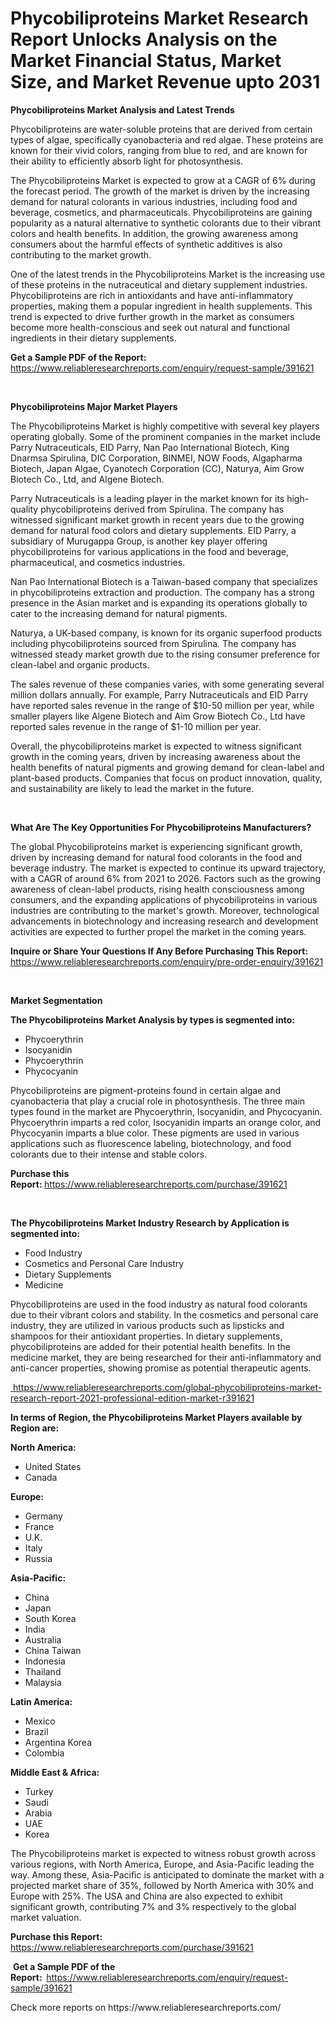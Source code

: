 <p><h1>Phycobiliproteins Market Research Report Unlocks Analysis on the Market Financial Status, Market Size, and Market Revenue upto 2031</h1></p><p><strong>Phycobiliproteins Market Analysis and Latest Trends</strong></p>
<p><p>Phycobiliproteins are water-soluble proteins that are derived from certain types of algae, specifically cyanobacteria and red algae. These proteins are known for their vivid colors, ranging from blue to red, and are known for their ability to efficiently absorb light for photosynthesis.</p><p>The Phycobiliproteins Market is expected to grow at a CAGR of 6% during the forecast period. The growth of the market is driven by the increasing demand for natural colorants in various industries, including food and beverage, cosmetics, and pharmaceuticals. Phycobiliproteins are gaining popularity as a natural alternative to synthetic colorants due to their vibrant colors and health benefits. In addition, the growing awareness among consumers about the harmful effects of synthetic additives is also contributing to the market growth.</p><p>One of the latest trends in the Phycobiliproteins Market is the increasing use of these proteins in the nutraceutical and dietary supplement industries. Phycobiliproteins are rich in antioxidants and have anti-inflammatory properties, making them a popular ingredient in health supplements. This trend is expected to drive further growth in the market as consumers become more health-conscious and seek out natural and functional ingredients in their dietary supplements.</p></p>
<p><strong>Get a Sample PDF of the Report:&nbsp;</strong> <a href="https://www.reliableresearchreports.com/enquiry/request-sample/391621">https://www.reliableresearchreports.com/enquiry/request-sample/391621</a></p>
<p>&nbsp;</p>
<p><strong>Phycobiliproteins Major Market Players</strong></p>
<p><p>The Phycobiliproteins Market is highly competitive with several key players operating globally. Some of the prominent companies in the market include Parry Nutraceuticals, EID Parry, Nan Pao International Biotech, King Dnarmsa Spirulina, DIC Corporation, BINMEI, NOW Foods, Algapharma Biotech, Japan Algae, Cyanotech Corporation (CC), Naturya, Aim Grow Biotech Co., Ltd, and Algene Biotech.</p><p>Parry Nutraceuticals is a leading player in the market known for its high-quality phycobiliproteins derived from Spirulina. The company has witnessed significant market growth in recent years due to the growing demand for natural food colors and dietary supplements. EID Parry, a subsidiary of Murugappa Group, is another key player offering phycobiliproteins for various applications in the food and beverage, pharmaceutical, and cosmetics industries.</p><p>Nan Pao International Biotech is a Taiwan-based company that specializes in phycobiliproteins extraction and production. The company has a strong presence in the Asian market and is expanding its operations globally to cater to the increasing demand for natural pigments.</p><p>Naturya, a UK-based company, is known for its organic superfood products including phycobiliproteins sourced from Spirulina. The company has witnessed steady market growth due to the rising consumer preference for clean-label and organic products.</p><p>The sales revenue of these companies varies, with some generating several million dollars annually. For example, Parry Nutraceuticals and EID Parry have reported sales revenue in the range of $10-50 million per year, while smaller players like Algene Biotech and Aim Grow Biotech Co., Ltd have reported sales revenue in the range of $1-10 million per year.</p><p>Overall, the phycobiliproteins market is expected to witness significant growth in the coming years, driven by increasing awareness about the health benefits of natural pigments and growing demand for clean-label and plant-based products. Companies that focus on product innovation, quality, and sustainability are likely to lead the market in the future.</p></p>
<p>&nbsp;</p>
<p><strong>What Are The Key Opportunities For Phycobiliproteins Manufacturers?</strong></p>
<p><p>The global Phycobiliproteins market is experiencing significant growth, driven by increasing demand for natural food colorants in the food and beverage industry. The market is expected to continue its upward trajectory, with a CAGR of around 6% from 2021 to 2026. Factors such as the growing awareness of clean-label products, rising health consciousness among consumers, and the expanding applications of phycobiliproteins in various industries are contributing to the market's growth. Moreover, technological advancements in biotechnology and increasing research and development activities are expected to further propel the market in the coming years.</p></p>
<p><strong>Inquire or Share Your Questions If Any Before Purchasing This Report:</strong> <a href="https://www.reliableresearchreports.com/enquiry/pre-order-enquiry/391621">https://www.reliableresearchreports.com/enquiry/pre-order-enquiry/391621</a></p>
<p>&nbsp;</p>
<p><strong>Market Segmentation</strong></p>
<p><strong>The Phycobiliproteins Market Analysis by types is segmented into:</strong></p>
<p><ul><li>Phycoerythrin</li><li>Isocyanidin</li><li>Phycoerythrin</li><li>Phycocyanin</li></ul></p>
<p><p>Phycobiliproteins are pigment-proteins found in certain algae and cyanobacteria that play a crucial role in photosynthesis. The three main types found in the market are Phycoerythrin, Isocyanidin, and Phycocyanin. Phycoerythrin imparts a red color, Isocyanidin imparts an orange color, and Phycocyanin imparts a blue color. These pigments are used in various applications such as fluorescence labeling, biotechnology, and food colorants due to their intense and stable colors.</p></p>
<p><strong>Purchase this Report:&nbsp;</strong><a href="https://www.reliableresearchreports.com/purchase/391621">https://www.reliableresearchreports.com/purchase/391621</a></p>
<p>&nbsp;</p>
<p><strong>The Phycobiliproteins Market Industry Research by Application is segmented into:</strong></p>
<p><ul><li>Food Industry</li><li>Cosmetics and Personal Care Industry</li><li>Dietary Supplements</li><li>Medicine</li></ul></p>
<p><p>Phycobiliproteins are used in the food industry as natural food colorants due to their vibrant colors and stability. In the cosmetics and personal care industry, they are utilized in various products such as lipsticks and shampoos for their antioxidant properties. In dietary supplements, phycobiliproteins are added for their potential health benefits. In the medicine market, they are being researched for their anti-inflammatory and anti-cancer properties, showing promise as potential therapeutic agents.</p></p>
<p><a href="https://www.reliableresearchreports.com/global-phycobiliproteins-market-research-report-2021-professional-edition-market-r391621">&nbsp;https://www.reliableresearchreports.com/global-phycobiliproteins-market-research-report-2021-professional-edition-market-r391621</a></p>
<p><strong>In terms of Region, the Phycobiliproteins Market Players available by Region are:</strong></p>
<p>
    <p> <strong> North America: </strong>
        <ul>
            <li>United States</li>
            <li>Canada</li>
        </ul>
        </p> 
    <p> <strong> Europe: </strong>
        <ul>
            <li>Germany</li>
            <li>France</li>
            <li>U.K.</li>
            <li>Italy</li>
            <li>Russia</li>
        </ul>
        </p> 
    <p> <strong> Asia-Pacific: </strong>
        <ul>
            <li>China</li>
            <li>Japan</li>
            <li>South Korea</li>
            <li>India</li>
            <li>Australia</li>
            <li>China Taiwan</li>
            <li>Indonesia</li>
            <li>Thailand</li>
            <li>Malaysia</li>
        </ul>
        </p> 
    <p> <strong> Latin America: </strong>
        <ul>
            <li>Mexico</li>
            <li>Brazil</li>
            <li>Argentina Korea</li>
            <li>Colombia</li>
        </ul>
        </p> 
    <p> <strong> Middle East & Africa: </strong>
        <ul>
            <li>Turkey</li>
            <li>Saudi</li>
            <li>Arabia</li>
            <li>UAE</li>
            <li>Korea</li>
        </ul>
    </p>
    </p>
<p><p>The Phycobiliproteins market is expected to witness robust growth across various regions, with North America, Europe, and Asia-Pacific leading the way. Among these, Asia-Pacific is anticipated to dominate the market with a projected market share of 35%, followed by North America with 30% and Europe with 25%. The USA and China are also expected to exhibit significant growth, contributing 7% and 3% respectively to the global market valuation.</p></p>
<p><strong>Purchase this Report: </strong><a href="https://www.reliableresearchreports.com/purchase/391621">https://www.reliableresearchreports.com/purchase/391621</a></p>
<p>&nbsp;<strong>Get a Sample PDF of the Report:&nbsp;&nbsp;</strong><a href="https://www.reliableresearchreports.com/enquiry/request-sample/391621">https://www.reliableresearchreports.com/enquiry/request-sample/391621</a></p>
<p><strong></strong></p>
<p>Check more reports on https://www.reliableresearchreports.com/</p>